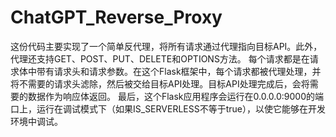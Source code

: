 # ChatGPT_Reverse_Proxy

这份代码主要实现了一个简单反代理，将所有请求通过代理指向目标API。此外，代理还支持GET、POST、PUT、DELETE和OPTIONS方法。
每个请求都是在请求体中带有请求头和请求参数。在这个Flask框架中，每个请求都被代理处理，并将不需要的请求头滤除，然后被交给目标API处理。目标API处理完成后，会将需要的数据作为响应体返回。
最后，这个Flask应用程序会运行在0.0.0.0:9000的端口上，运行在调试模式下（如果IS_SERVERLESS不等于true），以使它能够在开发环境中调试。

